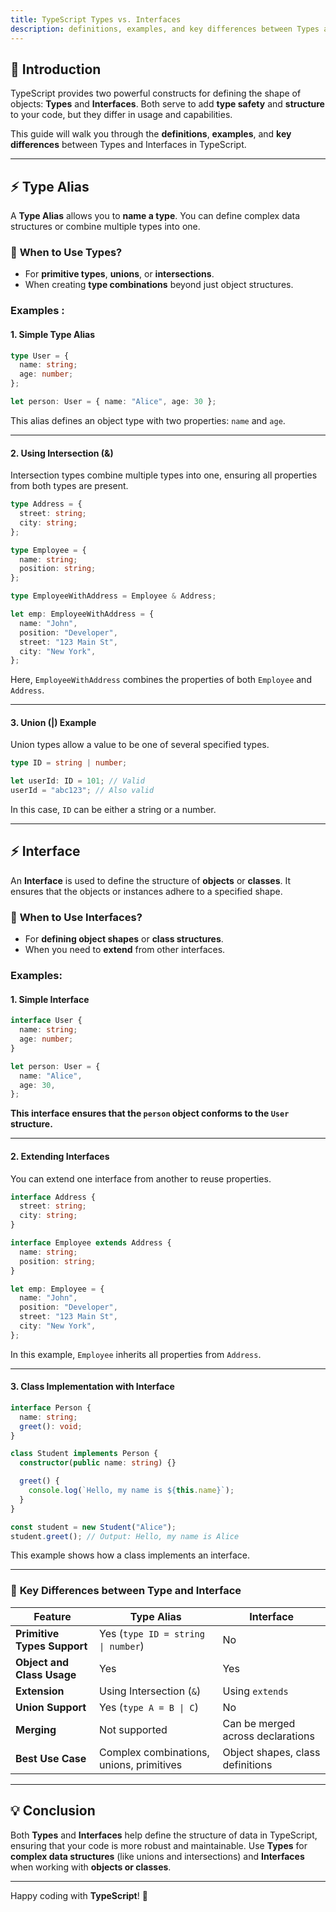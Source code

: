 ```yaml
---
title: TypeScript Types vs. Interfaces
description: definitions, examples, and key differences between Types and Interfaces in TypeScript.
---
```





## 📖 Introduction  
TypeScript provides two powerful constructs for defining the shape of objects: **Types** and **Interfaces**. Both serve to add **type safety** and **structure** to your code, but they differ in usage and capabilities.

This guide will walk you through the **definitions**, **examples**, and **key differences** between Types and Interfaces in TypeScript.

---

## ⚡️ **Type Alias**  
A **Type Alias** allows you to **name a type**. You can define complex data structures or combine multiple types into one. 

### 📝 **When to Use Types?**  
- For **primitive types**, **unions**, or **intersections**.
- When creating **type combinations** beyond just object structures.

### **Examples :**

#### 1. **Simple Type Alias**

```ts
type User = {
  name: string;
  age: number;
};

let person: User = { name: "Alice", age: 30 };
```

This alias defines an object type with two properties: `name` and `age`.

---

#### 2. **Using Intersection (&)**  

Intersection types combine multiple types into one, ensuring all properties from both types are present.

```ts
type Address = {
  street: string;
  city: string;
};

type Employee = {
  name: string;
  position: string;
};

type EmployeeWithAddress = Employee & Address;

let emp: EmployeeWithAddress = {
  name: "John",
  position: "Developer",
  street: "123 Main St",
  city: "New York",
};
```

Here, `EmployeeWithAddress` combines the properties of both `Employee` and `Address`.

---

#### 3. **Union (|) Example**  

Union types allow a value to be one of several specified types.

```ts
type ID = string | number;

let userId: ID = 101; // Valid
userId = "abc123"; // Also valid
```

In this case, `ID` can be either a string or a number.

---

## ⚡️ **Interface**  
An **Interface** is used to define the structure of **objects** or **classes**. It ensures that the objects or instances adhere to a specified shape.

### 📝 **When to Use Interfaces?**  
- For **defining object shapes** or **class structures**.
- When you need to **extend** from other interfaces.

### **Examples:**

#### 1. **Simple Interface**

```ts
interface User {
  name: string;
  age: number;
}

let person: User = {
  name: "Alice",
  age: 30,
};
```

**This interface ensures that the `person` object conforms to the `User` structure.**  


---

#### 2. **Extending Interfaces**  

You can extend one interface from another to reuse properties.

```ts
interface Address {
  street: string;
  city: string;
}

interface Employee extends Address {
  name: string;
  position: string;
}

let emp: Employee = {
  name: "John",
  position: "Developer",
  street: "123 Main St",
  city: "New York",
};
```

In this example, `Employee` inherits all properties from `Address`.

---

#### 3. **Class Implementation with Interface**

```ts
interface Person {
  name: string;
  greet(): void;
}

class Student implements Person {
  constructor(public name: string) {}

  greet() {
    console.log(`Hello, my name is ${this.name}`);
  }
}

const student = new Student("Alice");
student.greet(); // Output: Hello, my name is Alice
```

This example shows how a class implements an interface.

---

### 🚀 **Key Differences between Type and Interface**

| **Feature**                  | **Type Alias**                     | **Interface**                    |
|------------------------------|-------------------------------------|----------------------------------|
| **Primitive Types Support**  | Yes (`type ID = string \| number`) | No                               |
| **Object and Class Usage**   | Yes                                | Yes                              |
| **Extension**                | Using Intersection (`&`)           | Using `extends`                  |
| **Union Support**            | Yes (`type A = B \| C`)            | No                               |
| **Merging**                  | Not supported                      | Can be merged across declarations |
| **Best Use Case**            | Complex combinations, unions, primitives | Object shapes, class definitions |


---

## 💡 **Conclusion**

Both **Types** and **Interfaces** help define the structure of data in TypeScript, ensuring that your code is more robust and maintainable. Use **Types** for **complex data structures** (like unions and intersections) and **Interfaces** when working with **objects or classes**.

---



Happy coding with **TypeScript**! 🎉